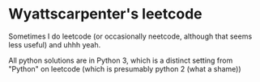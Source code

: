 # Wyattscarpenter's leetcode

Sometimes I do leetcode (or occasionally neetcode, although that seems less useful) and uhhh yeah.

All python solutions are in Python 3, which is a distinct setting from "Python" on leetcode (which is presumably python 2 (what a shame))
